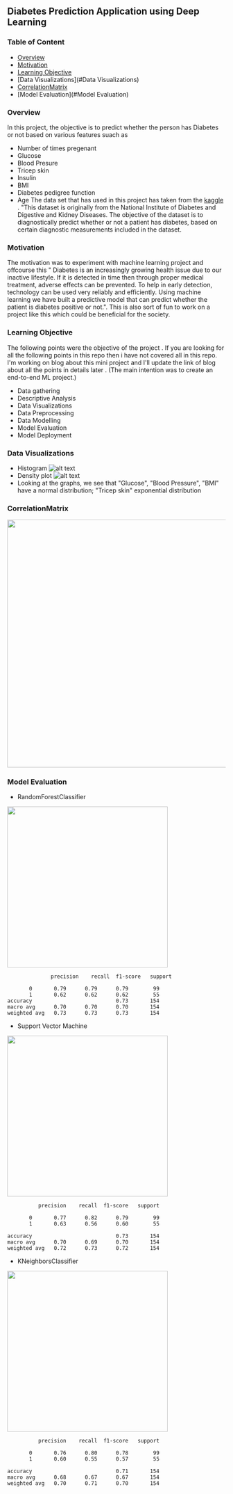 ## Diabetes Prediction Application using Deep Learning  


### Table of Content
  * [Overview](#overview)
  * [Motivation](#motivation)
  * [Learning Objective](#Learning-Objective)
  * [Data Visualizations](#Data Visualizations)
  * [CorrelationMatrix](#CorrelationMatrix)
  * [Model Evaluation](#Model Evaluation)
  


### Overview 
In this project, the objective is to predict whether the person has Diabetes or not based on various features suach as 
- Number of times pregenant
- Glucose 
- Blood Presure
- Tricep skin
- Insulin
- BMI
- Diabetes pedigree function
- Age
The data set that has used in this project has taken from the [kaggle](https://www.kaggle.com/) . "This dataset is originally from the National Institute of Diabetes and Digestive and Kidney Diseases. The objective of the dataset is to diagnostically predict whether or not a patient has diabetes, based on certain diagnostic measurements included in the dataset.

### Motivation
The motivation was to experiment with machine learning project and offcourse this " Diabetes is an increasingly growing health issue due to our inactive lifestyle. If it is detected in time then through proper medical treatment, adverse effects can be prevented. To help in early detection, technology can be used very reliably and efficiently. Using machine learning we have built a predictive model that can predict whether the patient is diabetes positive or not.". This is also sort of fun to work on a project like this which could be beneficial for the society.


### Learning Objective
The following points were the objective of the project . If you are looking for all the following points in this repo then i have not covered all in this repo. I'm working on blog about this mini project and I'll update the link of blog about all the points in details later . (The main intention was to create an end-to-end ML project.)  
- Data gathering 
- Descriptive Analysis 
- Data Visualizations 
- Data Preprocessing 
- Data Modelling 
- Model Evaluation 
- Model Deployment


### Data Visualizations
- Histogram
![alt text](<https://github.com/minhAI2045/Predicting-diabetes1/blob/main/Data%20Visualization/Histogram.png>)
- Density plot
![alt text](<https://github.com/minhAI2045/Predicting-diabetes1/blob/main/Data%20Visualization/Density_pilot.png>)
- Looking at the graphs, we see that "Glucose", "Blood Pressure", "BMI" have a normal distribution; "Tricep skin" exponential distribution


### CorrelationMatrix
<img target="_blank" src="https://github.com/minhAI2045/Predicting-diabetes/blob/main/Correlation_Matrix.png" width=570>







###  Model Evaluation 
- RandomForestClassifier

<img target="_blank" src="https://github.com/minhAI2045/Predicting-diabetes/blob/main/RandomForestClassifier.png" width=370>

                  precision    recall  f1-score   support

           0       0.79      0.79      0.79        99
           1       0.62      0.62      0.62        55
    accuracy                           0.73       154
    macro avg      0.70      0.70      0.70       154
    weighted avg   0.73      0.73      0.73       154


- Support Vector Machine

<img target="_blank" src="https://github.com/minhAI2045/Predicting-diabetes/blob/main/SVC.png" width=370>



              precision    recall  f1-score   support

           0       0.77      0.82      0.79        99
           1       0.63      0.56      0.60        55

    accuracy                           0.73       154
    macro avg      0.70      0.69      0.70       154
    weighted avg   0.72      0.73      0.72       154


- KNeighborsClassifier 

<img target="_blank" src="https://github.com/minhAI2045/Predicting-diabetes/blob/main/KNeighborsClassifier.png" width=370>

              precision    recall  f1-score   support

           0       0.76      0.80      0.78        99
           1       0.60      0.55      0.57        55

    accuracy                           0.71       154
    macro avg      0.68      0.67      0.67       154
    weighted avg   0.70      0.71      0.70       154















